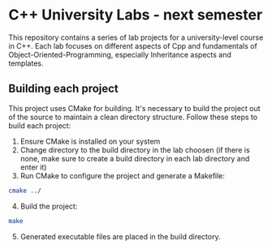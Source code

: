 # C++ University Labs - next semester 
This repository contains a series of lab projects for a university-level course in C++. Each lab focuses on different aspects of Cpp and fundamentals of Object-Oriented-Programming, especially Inheritance aspects and templates.  

## Building each project  
This project uses CMake for building. It's necessary to build the project out of the source to maintain a clean directory structure. Follow these steps to build each project:  
1. Ensure CMake is installed on your system
2. Change directory to the build directory in the lab choosen (if there is none, make sure to create a build directory in each lab directory and enter it)
3. Run CMake to configure the project and generate a Makefile:  
```sh
cmake ../
```
4. Build the project:
```sh
make
```
5. Generated executable files are placed in the build directory.  
